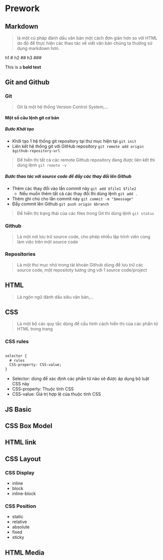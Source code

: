 # Prework

## Markdown

> là một cú pháp đánh dấu văn bản một cách đơn giản hơn so với HTML do đó để thực hiện các thao tác về viết văn bản chúng ta thường sử dụng markdown hơn.

h1 #
h2 ##
h3 ###

This is a **bold text**

## Git and Github

### Git

> Git là một hệ thống Version Control System,...

#### Một số câu lệnh git cơ bản

##### Bước Khởi tạo

- Khởi tạo 1 hệ thống git repository tại thư mục hiện tại  `git init`
- Liên kết hệ thống git với GitHub repository `git remote add origin $github-repository-url`

> Để hiển thị tất cả các remote Github repository đang được liên kết thì dùng lệnh `git remote -v`

##### Bước thao tác với source code để đẩy các thay đổi lên Github

- Thêm các thay đổi vào lần commit này `git add $file1 $file2`
  - Nếu muốn thêm tất cả các thay đổi thì dùng lệnh `git add .`
- Thêm ghi chú cho lần commit này `git commit -m "$message"`
- Đẩy commit lên Github `git push origin $branch`

> Để hiển thị trạng thái của các files trong Git thì dùng lệnh `git status`

### Github

> Là một nơi lưu trữ source code, cho phép nhiều lập trình viên cùng làm việc trên một source code

### Repositories

> Là một thư mục nhỏ trong tài khoản Github dùng để lưu trữ các source code, một repositoty tương ứng với 1 source code/project

## HTML

> Là ngôn ngữ đánh dấu siêu văn bản,...

## CSS

> Là một bộ các quy tắc dùng để cấu hình cách hiển thị của các phần tử HTML trong trang

### CSS rules

```css

selector {
  # rules
  CSS-property: CSS-value;
}

```

- Selector: dùng để xác định các phần tử nào sẽ được áp dụng bộ luật CSS này
- CSS-property: Thuộc tính CSS
- CSS-value: Giá trị hợp lệ của thuộc tính CSS

## JS Basic

## CSS Box Model

## HTML link

## CSS Layout

### CSS Display

- inline
- block
- inline-block

### CSS Position

- static
- relative
- absolute
- fixed
- sticky

## HTML Media
